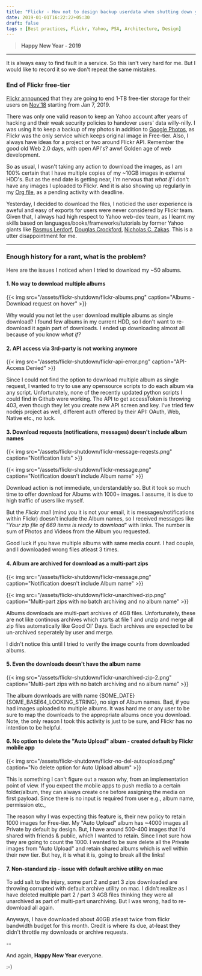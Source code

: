 ```yaml
---
title: "Flickr - How not to design backup userdata when shutting down your service"
date: 2019-01-01T16:22:22+05:30
draft: false
tags : [Best practices, Flickr, Yahoo, PSA, Architecture, Design]
---
```



> **Happy New Year - 2019**

<hr />

It is always easy to find fault in a service. So this isn't very hard for me. But I would like to record it so we don't repeat the same mistakes.

### End of Flickr free-tier



[Flickr announced](https://www.theverge.com/2018/11/1/18051950/flickr-1000-photo-limit-free-accounts-changes-pro-subscription-smugmug) that they are going to end 1-TB free-tier storage for their users on [Nov'18](https://www.theverge.com/2018/11/1/18051950/flickr-1000-photo-limit-free-accounts-changes-pro-subscription-smugmug) starting from Jan 7, 2019. 

There was only one valid reason to keep an Yahoo account after years of hacking and their weak security policies to handover users' data willy-nilly. I was using it to keep a backup of my photos in addition to [Google Photos](https://www.google.com/photos/about/), as Flickr was the only service which keeps original image in Free-tier. Also, I always have ideas for a project or two around Flickr API. Remember the good old Web 2.0 days, with open API's? aww! Golden age of web development.

So as usual, I wasn't taking any action to download the images, as I am 100% certain that I have multiple copies of my ~10GB images in external HDD's. But as the end date is getting near, I'm nervous that _what if_ I don't have any images I uploaded to Flickr. And it is also showing up regularly in my [Org file](https://orgmode.org/), as a pending activity with deadline.

Yesterday, I decided to download the files, I noticied the user experience is aweful and easy of exports for users were never considered by Flickr team. Given that, I always had high respect to Yahoo web-dev team, as I learnt my skills based on languages/books/frameworks/tutorials by former Yahoo giants like  [Rasmus Lerdorf](https://en.wikipedia.org/wiki/Rasmus_Lerdorf), [Douglas Crockford](https://en.wikipedia.org/wiki/Douglas_Crockford), [Nicholas C. Zakas](https://github.com/nzakas). This is a utter disappointment for me.

<hr />  

### Enough history for a rant, what is the problem?

Here are the issues I noticed when I tried to download my ~50 albums. 

#### 1. No way to download multiple albums

{{< img src="/assets/flickr-shutdown/flickr-albums.png"  caption="Albums - Download request on hover" >}}

Why would you not let the user download multiple albums as single download? I found few albums in my current HDD, so I don't want to re-download it again part of downloads. I ended up downloading almost all because of you know _what if?_

#### 2. API access via 3rd-party is not working anymore

{{< img src="/assets/flickr-shutdown/flickr-api-error.png"  caption="API- Access Denied" >}}

Since I could not find the option to download multiple album as single request, I wanted to try to use any opensource scripts to do each album via any script. Unfortunately, none of the recently updated python scripts I could find in Github were working. The API to get accessToken is throwing 403, even though they let you create new API screen and key. I've tried few nodejs project as well, different auth offered by their API: OAuth, Web, Native etc., no luck.

#### 3. Download requests (notifications, messages) doesn't include album names

{{< img src="/assets/flickr-shutdown/flickr-message-reqests.png"  caption="Notification lists" >}}

{{< img src="/assets/flickr-shutdown/flickr-message.png"  caption="Notification doesn't include Album name" >}}


Download action is not immediate, understandably so. But it took so much time to offer download for Albums with 1000+ images. I assume, it is due to high traffic of users like myself. 

But the _Flickr mail_ (mind you it is not your email, it is messages/notifications within Flickr) doesn't include the Album names, so I received messages like "_Your zip file of 669 items is ready to download_" with links. The number is sum of Photos and Videos from the Album you requested. 

Good luck if you have multiple albums with same media count. I had couple, and I downloaded wrong files atleast 3 times.


#### 4. Album are archived for download as a multi-part zips

{{< img src="/assets/flickr-shutdown/flickr-message.png"  caption="Notification doesn't include Album name" >}}

{{< img src="/assets/flickr-shutdown/flickr-unarchived-zip.png"  caption="Multi-part zips with no batch archiving and no album name" >}}

Albums downloads are multi-part archives of 4GB files. Unfortunately, these are not like continous archives which starts at file 1 and unzip and merge all zip files automatically like Good Ol' Days. Each archives are expected to be un-archived seperately by user and merge. 

I didn't notice this until I tried to verify the image counts from downloaded albums. 

#### 5. Even the downloads doesn't have the album name

{{< img src="/assets/flickr-shutdown/flickr-unarchived-zip-2.png"  caption="Multi-part zips with no batch archiving and no album name" >}}

The album downloads are with name {SOME_DATE}{SOME_BASE64_LOOKING_STRING}, no sign of Album names. Bad, if you had images uploaded to multiple albums. It was hard me or any user to be sure to map the downloads to the appropriate albums once you download. Note, the only reason I took this activity is just to be sure, and Flickr has no intention to be helpful.

#### 6. No option to delete the "Auto Upload" album - created default by Flickr mobile app

{{< img src="/assets/flickr-shutdown/flickr-no-del-autoupload.png"  caption="No delete option for Auto Upload album" >}}

This is something I can't figure out a reason why, from an implementation point of view. If you expect the mobile apps to push media to a certain folder/album, they can always create one before assigning the media on first payload. Since there is no input is required from user e.g., album name, permission etc., 

The reason why I was expecting this feature is, their new policy to retain 1000 images for Free-tier. My "Auto Upload" album has ~4000 images all Private by default by design. But, I have around 500-400 images that I'd shared with friends & public, which I wanted to retain. Since I not sure how they are going to count the 1000. I wanted to be sure delete all the Private images from "Auto Upload" and retain shared albums which is well within their new tier. But hey, it is what it is, going to break all the links!

#### 7. Non-standard zip - issue with default archive utility on mac

To add salt to the injury, some part 2 and part 3 zips downloaded are throwing corrupted with default archive utility on mac. I didn't realize as I have deleted multiple part 2 / part 3 4GB files thinking they were all unarchived as part of multi-part unarchiving. But I was wrong, had to re-download all again. 


Anyways, I have downloaded about 40GB atleast twice from flickr bandwidth budget for this month. Credit is where its due, at-least they didn't throttle my downloads or archive requests.

--

And again, **Happy New Year** everyone.

:-)



